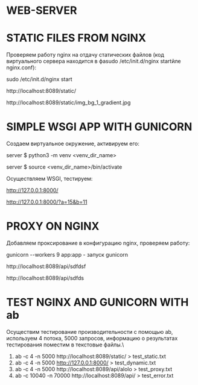 # WEB-SERVER

# STATIC FILES FROM NGINX

 Проверяем работу nginx на отдачу статических файлов (код виртуального сервера находится в фаsudo /etc/init.d/nginx startйле nginx.conf):
 
 sudo /etc/init.d/nginx start
 
 http://localhost:8089/static/ 
 
 http://localhost:8089/static/img_bg_1_gradient.jpg
 
 # SIMPLE WSGI APP WITH GUNICORN
 
Создаем виртуальное окружение, активируем его:
 
server $ python3 -m venv <venv_dir_name>

server $ source <venv_dir_name>/bin/activate

Осуществляем WSGI, тестируем:

http://127.0.0.1:8000/

http://127.0.0.1:8000/?a=15&b=11

# PROXY ON NGINX 

Добавляем проксирование в конфигурацию nginx, проверяем работу:

gunicorn --workers 9 app:app - запуск gunicorn

http://localhost:8089/api/sdfdsf

http://localhost:8089/api/sdfds 

# TEST NGINX AND GUNICORN WITH ab

Осуществим тестирование производительности с помощью ab, используем 4 потока, 5000 запросов, информацию о результатах тестирования поместим в текстовые файлы.\
1) ab -c 4 -n 5000 http://localhost:8089/static/ > test_static.txt
2) ab -c 4 -n 5000 http://127.0.0.1:8000/ > test_dynamic.txt
3) ab -c 4 -n 5000 http://localhost:8089/api/alolo > test_proxy.txt
4) ab -c 10040 -n 70000 http://localhost:8089/api/ > test_error.txt
